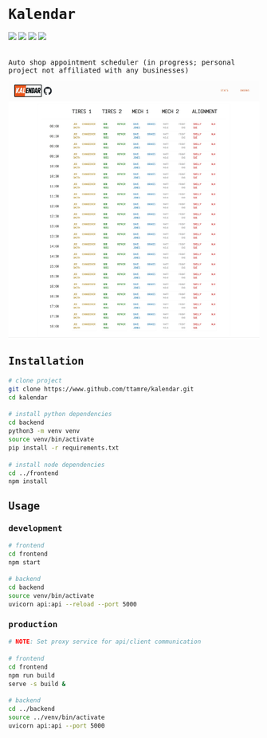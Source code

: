 <h1 style="font-family:monospace">Kalendar</h1>
<div style="padding-bottom:20px">
    <img src="https://img.shields.io/badge/python-3.12.3-green" />
    <img src="https://img.shields.io/badge/typescript-3.0.3-blue" />
    <img src="https://img.shields.io/badge/react-19.1-red" />
    <img src="https://img.shields.io/badge/OpenAPI-3.1.0-purple" />
</div>

<p style="font-family:monospace">Auto shop appointment scheduler (in progress; personal project not affiliated with any businesses)</p>

![Kalendar](example.jpeg)


<h2 style="font-family:monospace">Installation</h2>

```bash
# clone project
git clone https://www.github.com/ttamre/kalendar.git
cd kalendar

# install python dependencies
cd backend
python3 -m venv venv
source venv/bin/activate
pip install -r requirements.txt

# install node dependencies
cd ../frontend
npm install
```

<h2 style="font-family:monospace">Usage</h2>

<h3 style="font-family:monospace">development</h3>

```bash
# frontend
cd frontend
npm start

# backend
cd backend
source venv/bin/activate
uvicorn api:api --reload --port 5000
```

<h3 style="font-family:monospace">production</h3>

```bash
# NOTE: Set proxy service for api/client communication

# frontend
cd frontend
npm run build
serve -s build &

# backend
cd ../backend
source ../venv/bin/activate
uvicorn api:api --port 5000
```
